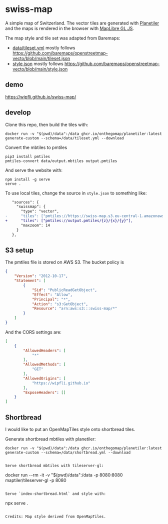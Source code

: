 # swiss-map
A simple map of Switzerland. The vector tiles are generated with [Planetiler](https://github.com/onthegomap/planetiler) and the maps is rendered in the browser with [MapLibre GL JS](https://github.com/maplibre/maplibre-gl-js).

The map style and tile set was adapted from Baremaps:
* [data/tileset.yml](data/tileset.yml) mostly follows https://github.com/baremaps/openstreetmap-vecto/blob/main/tileset.json
* [style.json](style.json) mostly follows https://github.com/baremaps/openstreetmap-vecto/blob/main/style.json

## demo

https://wipfli.github.io/swiss-map/

## develop

Clone this repo, then build the tiles with:

```
docker run -v "$(pwd)/data":/data ghcr.io/onthegomap/planetiler:latest generate-custom --schema=/data/tileset.yml --download
```

Convert the mbtiles to pmtiles

```
pip3 install pmtiles
pmtiles-convert data/output.mbtiles output.pmtiles
```

And serve the website with:

```
npm install -g serve
serve .
```

To use local tiles, change the source in `style.json` to something like:

```diff
   "sources": {
     "swissmap": {
       "type": "vector",
-      "tiles": ["pmtiles://https://swiss-map.s3.eu-central-1.amazonaws.com/output.pmtiles/{z}/{x}/{y}"],
+      "tiles": ["pmtiles://output.pmtiles/{z}/{x}/{y}"],
       "maxzoom": 14
     }
   },
```

## S3 setup

The pmtiles file is stored on AWS S3. The bucket policy is

```json
{
    "Version": "2012-10-17",
    "Statement": [
        {
            "Sid": "PublicReadGetObject",
            "Effect": "Allow",
            "Principal": "*",
            "Action": "s3:GetObject",
            "Resource": "arn:aws:s3:::swiss-map/*"
        }
    ]
}
```

And the CORS settings are:

```json
[
    {
        "AllowedHeaders": [
            "*"
        ],
        "AllowedMethods": [
            "GET"
        ],
        "AllowedOrigins": [
            "https://wipfli.github.io"
        ],
        "ExposeHeaders": []
    }
]
``` 

## Shortbread

I would like to put an OpenMapTiles style onto shortbread tiles.

Generate shortbread mbtiles with planetiler:

```
docker run -v "$(pwd)/data":/data ghcr.io/onthegomap/planetiler:latest generate-custom --schema=/data/shortbread.yml --download
```

```

Serve shortbread mbtiles with tileserver-gl:
```
docker run --rm -it -v "$(pwd)/data":/data -p 8080:8080 maptiler/tileserver-gl -p 8080
```

Serve `index-shortbread.html` and style with:
```
npx serve .
```

Credits: Map style derived from OpenMapTiles.
